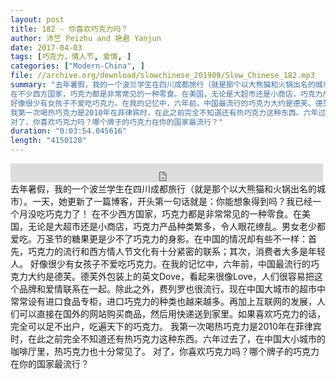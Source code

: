 ```yaml
---
layout: post
title: 182 - 你喜欢巧克力吗？
author: 沛竺 Peizhu and 艳君 Yanjun
date: 2017-04-03
tags: [巧克力，情人节, 爱情, ]
categories: ["Modern-China", ]
file: //archive.org/download/slowchinese_201909/Slow_Chinese_182.mp3
summary: "去年暑假，我的一个波兰学生在四川成都旅行（就是那个以大熊猫和火锅出名的城市）。一天，她更新了一篇博客，开头第一句话就是：你能想象得到吗？我已经一个月没吃巧克力了！  
在不少西方国家，巧克力都是非常常见的一种零食。在美国，无论是大超市还是小商店，巧克力产品种类繁多，令人眼花缭乱。男女老少都爱吃。万圣节的糖果更是少不了巧克力的身影。在中国的情况却有些不一样：首先，巧克力的流行和西方情人节文化有十分紧密的联系；其次，消费者大多是年轻人。  
好像很少有女孩子不爱吃巧克力。在我的记忆中，六年前，中国最流行的巧克力大约是德芙。德芙外包装上的英文Dove，看起来很像Love，人们很容易把这个品牌和爱情联系在一起。除此之外，费列罗也很流行。现在中国大城市的超市中常常设有进口食品专柜，进口巧克力的种类也越来越多。再加上互联网的发展，人们可以直接在国外的网站购买商品，然后用快递送到家里。如果喜欢巧克力的话，完全可以足不出户，吃遍天下的巧克力。  
我第一次喝热巧克力是2010年在菲律宾时，在此之前完全不知道还有热巧克力这种东西。六年过去了，在中国大小城市的咖啡厅里，热巧克力也十分常见了。  
对了，你喜欢巧克力吗？哪个牌子的巧克力在你的国家最流行？"
duration: "0:03:54.045616"
length: "4150128"
---
```


<iframe src="https://archive.org/embed/slowchinese_201909/Slow_Chinese_182.mp3" width="500" height="30" frameborder="0" webkitallowfullscreen="true" mozallowfullscreen="true" allowfullscreen></iframe>
去年暑假，我的一个波兰学生在四川成都旅行（就是那个以大熊猫和火锅出名的城市）。一天，她更新了一篇博客，开头第一句话就是：你能想象得到吗？我已经一个月没吃巧克力了！  
在不少西方国家，巧克力都是非常常见的一种零食。在美国，无论是大超市还是小商店，巧克力产品种类繁多，令人眼花缭乱。男女老少都爱吃。万圣节的糖果更是少不了巧克力的身影。在中国的情况却有些不一样：首先，巧克力的流行和西方情人节文化有十分紧密的联系；其次，消费者大多是年轻人。  
好像很少有女孩子不爱吃巧克力。在我的记忆中，六年前，中国最流行的巧克力大约是德芙。德芙外包装上的英文Dove，看起来很像Love，人们很容易把这个品牌和爱情联系在一起。除此之外，费列罗也很流行。现在中国大城市的超市中常常设有进口食品专柜，进口巧克力的种类也越来越多。再加上互联网的发展，人们可以直接在国外的网站购买商品，然后用快递送到家里。如果喜欢巧克力的话，完全可以足不出户，吃遍天下的巧克力。  
我第一次喝热巧克力是2010年在菲律宾时，在此之前完全不知道还有热巧克力这种东西。六年过去了，在中国大小城市的咖啡厅里，热巧克力也十分常见了。  
对了，你喜欢巧克力吗？哪个牌子的巧克力在你的国家最流行？